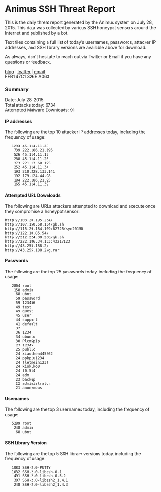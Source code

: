 # Animus SSH Threat Report

This is the daily threat report generated by the Animus system on July 28, 2015. This data was collected by various SSH honeypot sensors around the Internet and published by a bot.  

Text files containing a full list of today's usernames, passwords, attacker IP addresses, and SSH library versions are available above for download.  

As always, don't hesitate to reach out via Twitter or Email if you have any questions or feedback.  

[blog](http://morris.guru) | [twitter](https://twitter.com/andrew___morris) | [email](mailto:andrew@morris.guru)  
FFB1 47C1 326E A063  

### Summary

Date: July 28, 2015  
Total attacks today: 6734  
Attempted Malware Downloads: 91 

#### IP addresses
The following are the top 10 attacker IP addresses today, including the frequency of usage:
```
   1293 45.114.11.38
    739 222.186.21.195
    526 45.114.11.12
    288 45.114.11.26
    273 221.13.68.195
    252 45.114.11.34
    193 210.228.133.141
    192 179.124.44.98
    184 222.186.21.95
    165 45.114.11.39
```

#### Attempted URL Downloads
The following are URLs attackers attempted to download and execute once they compromise a honeypot sensor:
```
http://103.20.195.254/
http://107.150.58.154/gb.sh
http://115.29.184.109:62725/syn20150
http://122.10.85.54/
http://212.224.88.208/gb.sh
http://222.186.34.153:4321/123
http://43.255.188.2/
http://43.255.188.2/g.rar
```

#### Passwords
The following are the top 25 passwords today, including the frequency of usage:
```
   2804 root
    158 admin
     68 ubnt
     59 password
     59 123456
     49 test
     49 guest
     45 user
     44 support
     41 default
     37 
     36 1234
     34 ubuntu
     30 PlcmSpIp
     27 12345
     25 public
     24 xiaochen445362
     24 ppkpiu1234
     24 !letmein123!
     24 kioklko0
     24 f0.514
     24 adm
     23 backup
     22 administrator
     21 anonymous
```

#### Usernames
The following are the top 3 usernames today, including the frequency of usage:
```
   5289 root
    248 admin
     68 ubnt
```

#### SSH Library Version
The following are the top 5 SSH library versions today, including the frequency of usage:
```
   1083 SSH-2.0-PUTTY
   1032 SSH-2.0-libssh-0.1
    491 SSH-2.0-libssh-0.5.2
    307 SSH-2.0-libssh2_1.4.1
    248 SSH-2.0-libssh2_1.4.3
```
